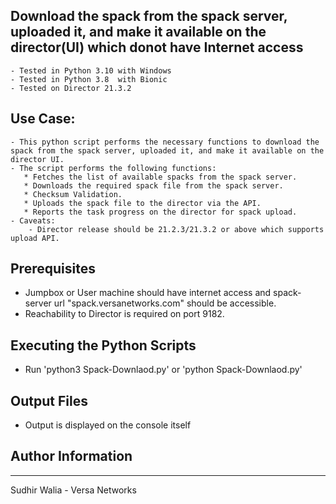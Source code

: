 ## Download the spack from the spack server, uploaded it, and make it available on the director(UI) which donot have Internet access
    - Tested in Python 3.10 with Windows
    - Tested in Python 3.8  with Bionic
    - Tested on Director 21.3.2

## Use Case:
    - This python script performs the necessary functions to download the spack from the spack server, uploaded it, and make it available on the director UI.  
    - The script performs the following functions:
       * Fetches the list of available spacks from the spack server.
       * Downloads the required spack file from the spack server.
       * Checksum Validation.
       * Uploads the spack file to the director via the API.
       * Reports the task progress on the director for spack upload.
    - Caveats:
        - Director release should be 21.2.3/21.3.2 or above which supports upload API.



## Prerequisites 
  - Jumpbox or User machine should have internet access and spack-server url "spack.versanetworks.com" should be accessible.
  - Reachability to Director is required on port 9182.


## Executing the Python Scripts
  - Run 'python3 Spack-Downlaod.py' or 'python Spack-Downlaod.py'

## Output Files
  - Output is displayed on the console itself 


## Author Information
------------------

Sudhir Walia - Versa Networks
